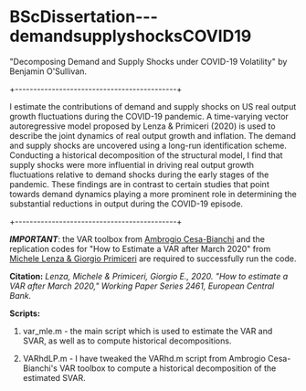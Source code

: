 # BScDissertation---demandsupplyshocksCOVID19
"Decomposing Demand and Supply Shocks under COVID-19 Volatility" by Benjamin O'Sullivan. 

+--------------------------------------------+

I estimate the contributions of demand and supply shocks on US
real output growth fluctuations during the COVID-19 pandemic. A time-varying
vector autoregressive model proposed by Lenza & Primiceri (2020) is used to
describe the joint dynamics of real output growth and inflation. The demand and
supply shocks are uncovered using a long-run identification scheme. Conducting
a historical decomposition of the structural model, I find that supply shocks were
more influential in driving real output growth fluctuations relative to demand
shocks during the early stages of the pandemic. These findings are in contrast to
certain studies that point towards demand dynamics playing a more prominent
role in determining the substantial reductions in output during the COVID-19
episode.

+--------------------------------------------+

***IMPORTANT***: the VAR toolbox from [Ambrogio Cesa-Bianchi](https://github.com/ambropo/VAR-Toolbox) and the replication codes for "How to Estimate a VAR after March 2020" from [Michele Lenza & Giorgio Primiceri](https://faculty.wcas.northwestern.edu/gep575/research.html) are required to successfully run the code. 

**Citation:** *Lenza, Michele & Primiceri, Giorgio E., 2020. "How to estimate a VAR after March 2020," Working Paper Series 2461, European Central Bank.*

**Scripts:**

1. var_mle.m - the main script which is used to estimate the VAR and SVAR, as well as to compute historical decompositions. 

2. VARhdLP.m - I have tweaked the VARhd.m script from Ambrogio Cesa-Bianchi's VAR toolbox to compute a historical decomposition of the estimated SVAR. 
